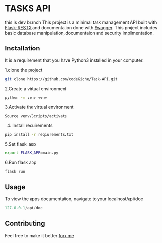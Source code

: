 # TASKS API
this is dev branch
This project is a minimal task management API built with [Flask-RESTX](https://flask-restx.readthedocs.io/en/latest/) and documentation done with [Swagger](https://flask-restx.readthedocs.io/en/latest/swagger.html). This project includes basic database manipulation, documentaion and security implimentation.

## Installation

It is a requirement that you have Python3 installed in your computer.

1.clone the project

```bash
git clone https://github.com/codeGiche/Task-API.git
```
2.Create a virtual environment
```bash
python -m venv venv
```
3.Activate the virtual environment
```bash
Source venv/Scripts/activate
```
4. Install requirements
```bash
pip install -r reqiurements.txt
```
5.Set flask_app 
```bash
export FLASK_APP=main.py
```
6.Run flask app
```bash
flask run
```

## Usage
To view the apps documentation, navigate to your localhost/api/doc
```python
127.0.0.1/api/doc
```

## Contributing
Feel free to make it better [fork me](https://github.com/codeGiche/Task-API)

